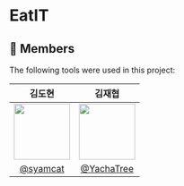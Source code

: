 # EatIT


## :busts_in_silhouette: Members ##

The following tools were used in this project:

|김도현|김재협|
|:--------------------:|:--------------------:|
|<img src = "https://avatars.githubusercontent.com/u/94904427?v=4" width = "100" height = "100">|<img src = "https://avatars.githubusercontent.com/u/73402982?v=4" width = "100" height = "100">
|[@syamcat](https://github.com/syamcat)|[@YachaTree](https://github.com/YachaTree)|



